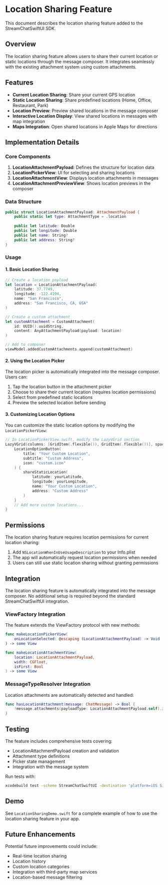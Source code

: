 # Location Sharing Feature

This document describes the location sharing feature added to the StreamChatSwiftUI SDK.

## Overview

The location sharing feature allows users to share their current location or static locations through the message composer. It integrates seamlessly with the existing attachment system using custom attachments.

## Features

- **Current Location Sharing**: Share your current GPS location
- **Static Location Sharing**: Share predefined locations (Home, Office, Restaurant, Park)
- **Location Preview**: Preview shared locations in the message composer
- **Interactive Location Display**: View shared locations in messages with map integration
- **Maps Integration**: Open shared locations in Apple Maps for directions

## Implementation Details

### Core Components

1. **LocationAttachmentPayload**: Defines the structure for location data
2. **LocationPickerView**: UI for selecting and sharing locations
3. **LocationAttachmentView**: Displays location attachments in messages
4. **LocationAttachmentPreviewView**: Shows location previews in the composer

### Data Structure

```swift
public struct LocationAttachmentPayload: AttachmentPayload {
    public static let type: AttachmentType = .location
    
    public let latitude: Double
    public let longitude: Double
    public let name: String?
    public let address: String?
}
```

### Usage

#### 1. Basic Location Sharing

```swift
// Create a location payload
let location = LocationAttachmentPayload(
    latitude: 37.7749,
    longitude: -122.4194,
    name: "San Francisco",
    address: "San Francisco, CA, USA"
)

// Create a custom attachment
let customAttachment = CustomAttachment(
    id: UUID().uuidString,
    content: AnyAttachmentPayload(payload: location)
)

// Add to composer
viewModel.addedCustomAttachments.append(customAttachment)
```

#### 2. Using the Location Picker

The location picker is automatically integrated into the message composer. Users can:

1. Tap the location button in the attachment picker
2. Choose to share their current location (requires location permissions)
3. Select from predefined static locations
4. Preview the selected location before sending

#### 3. Customizing Location Options

You can customize the static location options by modifying the `LocationPickerView`:

```swift
// In LocationPickerView.swift, modify the LazyVGrid section
LazyVGrid(columns: [GridItem(.flexible()), GridItem(.flexible())], spacing: 8) {
    LocationOptionButton(
        title: "Your Custom Location",
        subtitle: "Custom Address",
        icon: "custom.icon"
    ) {
        shareStaticLocation(
            latitude: yourLatitude,
            longitude: yourLongitude,
            name: "Your Custom Location",
            address: "Custom Address"
        )
    }
    // Add more custom locations...
}
```

## Permissions

The location sharing feature requires location permissions for current location sharing:

1. Add `NSLocationWhenInUseUsageDescription` to your Info.plist
2. The app will automatically request location permissions when needed
3. Users can still use static location sharing without granting permissions

## Integration

The location sharing feature is automatically integrated into the message composer. No additional setup is required beyond the standard StreamChatSwiftUI integration.

### ViewFactory Integration

The feature extends the ViewFactory protocol with new methods:

```swift
func makeLocationPickerView(
    onLocationSelected: @escaping (LocationAttachmentPayload) -> Void
) -> some View

func makeLocationAttachmentView(
    location: LocationAttachmentPayload,
    width: CGFloat,
    isFirst: Bool
) -> some View
```

### MessageTypeResolver Integration

Location attachments are automatically detected and handled:

```swift
func hasLocationAttachment(message: ChatMessage) -> Bool {
    !message.attachments(payloadType: LocationAttachmentPayload.self).isEmpty
}
```

## Testing

The feature includes comprehensive tests covering:

- LocationAttachmentPayload creation and validation
- Attachment type definitions
- Picker state management
- Integration with the message system

Run tests with:
```bash
xcodebuild test -scheme StreamChatSwiftUI -destination 'platform=iOS Simulator,name=iPhone 15'
```

## Demo

See `LocationSharingDemo.swift` for a complete example of how to use the location sharing feature in your app.

## Future Enhancements

Potential future improvements could include:

- Real-time location sharing
- Location history
- Custom location categories
- Integration with third-party map services
- Location-based message filtering
